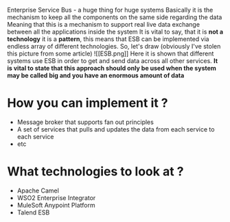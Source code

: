 Enterprise Service Bus - a huge thing for huge systems
Basically it is the mechanism to keep all the components on the same side regarding the data
Meaning that this is a mechanism to support real live data exchange between all the applications inside the system 
It is vital to say, that it is **not a technology** it is a **pattern**, this means that ESB can be implemented via endless array of different technologies.
So, let's draw (obviously I've stolen this picture from some article)
![[ESB.png]]
Here it is shown that different systems use ESB in order to get and send data across all other services.
**It is vital to state that this approach should only be used when the system may be called big and you have an enormous amount of data**

# How you can implement it ?

- Message broker that supports fan out principles 
- A set of services that pulls and updates the data from each service to each service
- etc
# What technologies to look at ?
- Apache Camel
- WSO2 Enterprise Integrator
- MuleSoft Anypoint Platform
- Talend ESB